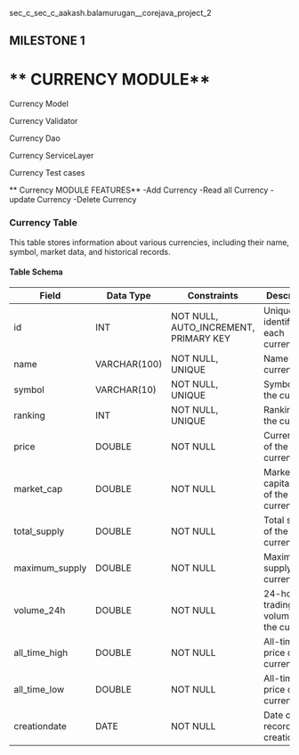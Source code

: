 sec_c_sec_c_aakash.balamurugan__corejava_project_2
## MILESTONE 1
# ** CURRENCY MODULE**
Currency Model

Currency Validator

Currency Dao

Currency ServiceLayer

Currency Test cases

** Currency MODULE FEATURES**
-Add Currency -Read all Currency -update Currency -Delete Currency

### Currency Table

This table stores information about various currencies, including their name, symbol, market data, and historical records.

#### Table Schema

| Field          | Data Type    | Constraints           | Description                      |
| -------------- | ------------ | ----------------------| ---------------------------------|
| id             | INT          | NOT NULL, AUTO_INCREMENT, PRIMARY KEY | Unique identifier for each currency |
| name           | VARCHAR(100) | NOT NULL, UNIQUE      | Name of the currency             |
| symbol         | VARCHAR(10)  | NOT NULL, UNIQUE      | Symbol of the currency           |
| ranking        | INT          | NOT NULL, UNIQUE      | Ranking of the currency          |
| price          | DOUBLE       | NOT NULL              | Current price of the currency    |
| market_cap     | DOUBLE       | NOT NULL              | Market capitalization of the currency |
| total_supply   | DOUBLE       | NOT NULL              | Total supply of the currency     |
| maximum_supply | DOUBLE       | NOT NULL              | Maximum supply of the currency   |
| volume_24h     | DOUBLE       | NOT NULL              | 24-hour trading volume of the currency |
| all_time_high  | DOUBLE       | NOT NULL              | All-time high price of the currency |
| all_time_low   | DOUBLE       | NOT NULL              | All-time low price of the currency |
| creationdate   | DATE         | NOT NULL              | Date of record creation          |
